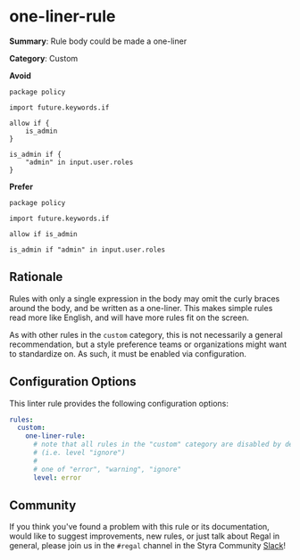 # one-liner-rule

**Summary**: Rule body could be made a one-liner

**Category**: Custom

**Avoid**
```rego
package policy

import future.keywords.if

allow if {
    is_admin
}

is_admin if {
    "admin" in input.user.roles
}
```

**Prefer**
```rego
package policy

import future.keywords.if

allow if is_admin

is_admin if "admin" in input.user.roles
```

## Rationale

Rules with only a single expression in the body may omit the curly braces around the body, and be written as a
one-liner. This makes simple rules read more like English, and will have more rules fit on the screen.

As with other rules in the `custom` category, this is not necessarily a general recommendation, but a style preference
teams or organizations might want to standardize on. As such, it must be enabled via configuration.

## Configuration Options

This linter rule provides the following configuration options:

```yaml
rules:
  custom:
    one-liner-rule:
      # note that all rules in the "custom" category are disabled by default
      # (i.e. level "ignore")
      #
      # one of "error", "warning", "ignore"
      level: error
```

## Community

If you think you've found a problem with this rule or its documentation, would like to suggest improvements, new rules,
or just talk about Regal in general, please join us in the `#regal` channel in the Styra Community
[Slack](https://communityinviter.com/apps/styracommunity/signup)!
